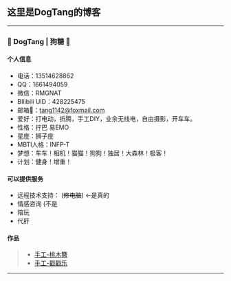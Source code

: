## 这里是DogTang的博客
---
### 👋 DogTang | 狗糖 👋

#### 个人信息
- 电话：13514628862
- QQ：1661494059
- 微信：RMGNAT
- BIlibili UID：428225475
- 邮箱📮：tang1142@foxmail.com
- 爱好：打电动，折腾，手工DIY，业余无线电，自由摄影，开车车。
- 性格：拧巴 易EMO
- 星座：狮子座
- MBTI人格：INFP-T
- 梦想：车车！相机！猫猫！狗狗！独居！大森林！极客！
- 计划：健身！增重！

#### 可以提供服务
- 远程技术支持： (~~修电脑~~) ←是真的
- 情感咨询 (不是
- 陪玩
- 代肝


#### 作品

> * [手工-桃木簪](https://www.bilibili.com/video/BV1zW4y1H7dd/)
> * [手工-戳戳乐](https://www.bilibili.com/video/BV1j7411Q7cr/)

-----

